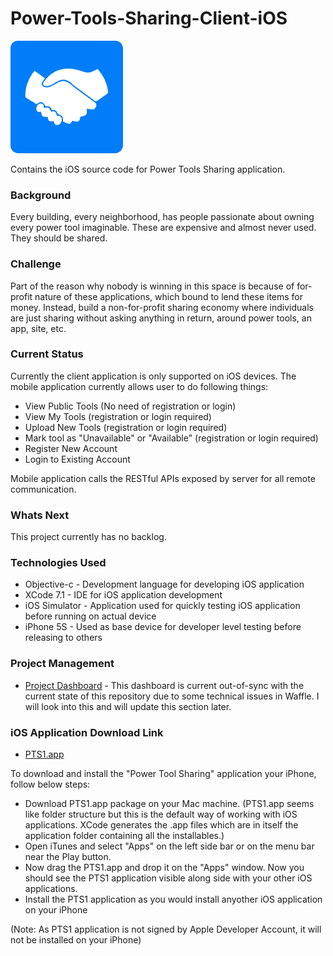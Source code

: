 # Power-Tools-Sharing-Client-iOS

![Power Tool Sharing App](PTS1/Assets.xcassets/AppIcon.appiconset/pts@3x.png)

Contains the iOS source code for Power Tools Sharing application.

### Background

Every building, every neighborhood, has people passionate about owning every power tool imaginable. 
These are expensive and almost never used. They should be shared.

### Challenge

Part of the reason why nobody is winning in this space is because of for-profit nature of these applications, 
which bound to lend these items for money. Instead, build a non-for-profit sharing economy where 
individuals are just sharing without asking anything in return, around power tools, an app, site, etc.

### Current Status

Currently the client application is only supported on iOS devices. The mobile application currently allows user
to do following things:
* View Public Tools (No need of registration or login)
* View My Tools (registration or login required)
* Upload New Tools (registration or login required)
* Mark tool as "Unavailable" or "Available" (registration or login required)
* Register New Account
* Login to Existing Account

Mobile application calls the RESTful APIs exposed by server for all remote communication.

### Whats Next
This project currently has no backlog.

### Technologies Used

* Objective-c - Development language for developing iOS application
* XCode 7.1 - IDE for iOS application development
* iOS Simulator - Application used for quickly testing iOS application before running on actual device
* iPhone 5S - Used as base device for developer level testing before releasing to others

### Project Management
* [Project Dashboard](https://waffle.io/asheesh-agarwal/Power-Tools-Sharing) - This dashboard is current out-of-sync with the current state of this repository due to some technical issues in Waffle. I will look into this and will update this section later.

### iOS Application Download Link
* [PTS1.app](https://github.com/asheesh-agarwal/Power-Tools-Sharing-Client-iOS)

To download and install the "Power Tool Sharing" application your iPhone, follow below steps:
* Download PTS1.app package on your Mac machine. (PTS1.app seems like folder structure but this is the default way of working with iOS applications. XCode generates the .app files which are in itself the application folder containing all the installables.)
* Open iTunes and select "Apps" on the left side bar or on the menu bar near the Play button.
* Now drag the PTS1.app and drop it on the "Apps" window. Now you should see the PTS1 application visible along side with your other iOS applications.
* Install the PTS1 application as you would install anyother iOS application on your iPhone

(Note: As PTS1 application is not signed by Apple Developer Account, it will not be installed on your iPhone)

